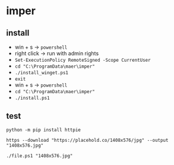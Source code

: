 # imper

## install

- win + s -> `powershell`
- right click -> run with admin rights
- `Set-ExecutionPolicy RemoteSigned -Scope CurrentUser`
- `cd "C:\ProgramData\maer\imper"`
- `./install_winget.ps1`
- `exit`
- win + s -> `powershell`
- `cd "C:\ProgramData\maer\imper"`
- `./install.ps1`

## test

```shell
python -m pip install httpie
```

```shell
https --download "https://placehold.co/1408x576/jpg" --output "1408x576.jpg"
```

```shell
./file.ps1 "1408x576.jpg"
```

